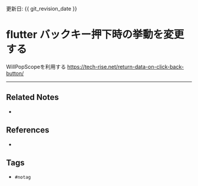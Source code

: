 更新日: {{ git_revision_date }}

# flutter バックキー押下時の挙動を変更する
WillPopScopeを利用する
https://tech-rise.net/return-data-on-click-back-button/

---
## Related Notes
- 

## References
- 

## Tags
- `#notag`